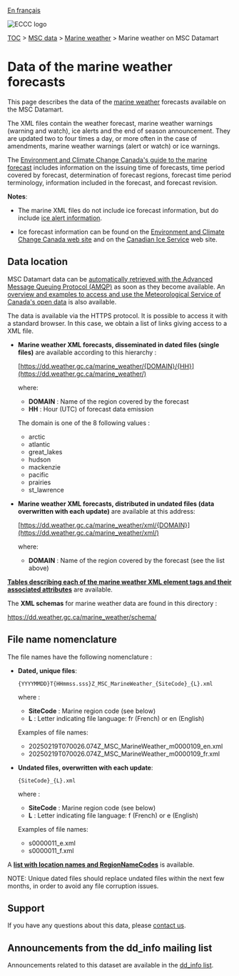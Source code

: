 [En français](readme_marine-weather-datamart_fr.md)

![ECCC logo](../../img_eccc-logo.png)

[TOC](../../readme_en.md) > [MSC data](../readme_en.md) > [Marine weather](readme_marine-weather_en.md) > Marine weather on MSC Datamart

# Data of the marine weather forecasts

This page describes the data of the [marine weather](readme_marine-weather_en.md) forecasts available on the MSC Datamart.

The XML files contain the weather forecast, marine weather warnings (warning and watch), ice alerts and the end of season announcement. They are updated two to four times a day, or more often in the case of amendments, marine weather warnings (alert or watch) or ice warnings.

The [Environment and Climate Change Canada's guide to the marine forecast](https://www.canada.ca/en/environment-climate-change/services/general-marine-weather-information/publications/guide-forecasts.html) includes information on the issuing time of forecasts, time period covered by forecast, determination of forecast regions, forecast time period terminology, information included in the forecast, and forecast revision.

__Notes__:

* The marine XML files do not include ice forecast information, but do include [ice alert information](https://www.canada.ca/en/environment-climate-change/services/ice-forecasts-observations/latest-conditions/products-guides/iceberg-bulletin-overview.html#warnings).

* Ice forecast information can be found on the [Environment and Climate Change Canada web site](https://www.canada.ca/en/environment-climate-change/services/ice-forecasts-observations.html) and on the [Canadian Ice Service](https://www.canada.ca/fr/environnement-changement-climatique/services/previsions-observations-glaces/conditions-glaces-plus-recentes.html) web site.

## Data location

MSC Datamart data can be [automatically retrieved with the Advanced Message Queuing Protocol (AMQP)](../../msc-datamart/amqp_en.md) as soon as they become available. An [overview and examples to access and use the Meteorological Service of Canada's open data](../../usage/readme_en.md) is also available.

The data is available via the HTTPS protocol. It is possible to access it with a standard browser. In this case, we obtain a list of links giving access to a XML file.

* **Marine weather XML forecasts, disseminated in dated files (single files)** are available according to this hierarchy :

  [https://dd.weather.gc.ca/marine_weather/{DOMAIN}/{HH}](https://dd.weather.gc.ca/marine_weather/)
  
  where:
  
    * __DOMAIN__ : Name of the region covered by the forecast
    * __HH__ : Hour (UTC) of forecast data emission 

  The domain is one of the 8 following values :

   * arctic
   * atlantic
   * great_lakes
   * hudson
   * mackenzie
   * pacific
   * prairies
   * st_lawrence

* **Marine weather XML forecasts, distributed in undated files (data overwritten with each update)** are available at this address:

  [https://dd.weather.gc.ca/marine_weather/xml/{DOMAIN}](https://dd.weather.gc.ca/marine_weather/xml/)

  where:
  
    * __DOMAIN__ : Name of the region covered by the forecast (see the list above)
 
[__Tables describing each of the marine weather XML element tags and their associated attributes__](https://collaboration.cmc.ec.gc.ca/cmc/cmos/public_doc/msc-data/marine-weather/marine_tags_table_e.csv) are available.

The __XML schemas__ for marine weather data are found in this directory :

https://dd.weather.gc.ca/marine_weather/schema/

## File name nomenclature 

The file names have the following nomenclature :

* **Dated, unique files**:

  `{YYYYMMDD}T{HHmmss.sss}Z_MSC_MarineWeather_{SiteCode}_{L}.xml`

  where :

    * __SiteCode__ : Marine region code (see below)
    * __L__ : Letter indicating file language: fr (French) or en (English)

  Examples of file names:

    * 20250219T070026.074Z_MSC_MarineWeather_m0000109_en.xml
    * 20250219T070026.074Z_MSC_MarineWeather_m0000109_fr.xml

* **Undated files, overwritten with each update**:

  `{SiteCode}_{L}.xml`

  where :

    * __SiteCode__ : Marine region code (see below)
    * __L__ : Letter indicating file language: f (French) or e (English)

  Examples of file names:

    * s0000011_e.xml 
    * s0000011_f.xml

A [__list with location names and RegionNameCodes__](https://collaboration.cmc.ec.gc.ca/cmc/cmos/public_doc/msc-data/marine-weather/marine_region_list_en.csv) is available.

NOTE: Unique dated files should replace undated files within the next few months, in order to avoid any file corruption issues.

## Support

If you have any questions about this data, please [contact us](https://weather.gc.ca/mainmenu/contact_us_e.html).

## Announcements from the dd_info mailing list 

Announcements related to this dataset are available in the [dd_info list](https://comm.collab.science.gc.ca/mailman3/postorius/lists/dd_info/).

